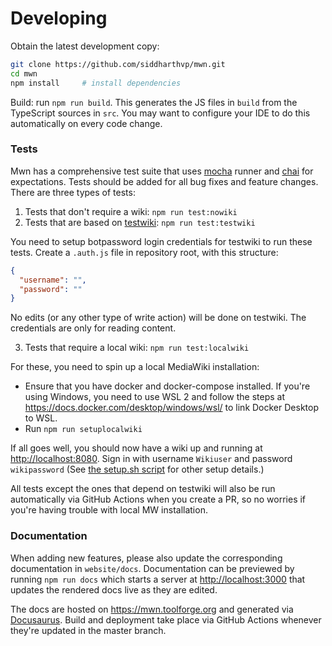 # Developing

Obtain the latest development copy:

```bash
git clone https://github.com/siddharthvp/mwn.git
cd mwn
npm install		# install dependencies
```

Build: run `npm run build`. This generates the JS files in `build` from the TypeScript sources in `src`. You may want to configure your IDE to do this automatically on every code change.

### Tests

Mwn has a comprehensive test suite that uses [mocha](https://www.npmjs.com/package/mocha) runner and [chai](https://www.npmjs.com/package/chai) for expectations. Tests should be added for all bug fixes and feature changes. There are three types of tests:

1. Tests that don't require a wiki: `npm run test:nowiki`
2. Tests that are based on [testwiki](https://test.wikipedia.org/): `npm run test:testwiki`

You need to setup botpassword login credentials for testwiki to run these tests. Create a `.auth.js` file in repository root, with this structure:

```json
{
  "username": "",
  "password": ""
}
```

No edits (or any other type of write action) will be done on testwiki. The credentials are only for reading content.

3. Tests that require a local wiki: `npm run test:localwiki`

For these, you need to spin up a local MediaWiki installation:

- Ensure that you have docker and docker-compose installed. If you're using Windows, you need to use WSL 2 and follow the steps at <https://docs.docker.com/desktop/windows/wsl/> to link Docker Desktop to WSL.
- Run `npm run setuplocalwiki`

If all goes well, you should now have a wiki up and running at [http://localhost:8080](http://localhost:8080). Sign in with username `Wikiuser` and password `wikipassword` (See [the setup.sh script](https://github.com/siddharthvp/mwn/blob/master/tests/docker/setup.sh) for other setup details.)

All tests except the ones that depend on testwiki will also be run automatically via GitHub Actions when you create a PR, so no worries if you're having trouble with local MW installation.

### Documentation

When adding new features, please also update the corresponding documentation in `website/docs`. Documentation can be previewed by running `npm run docs` which starts a server at [http://localhost:3000](http://localhost:3000) that updates the rendered docs live as they are edited.

The docs are hosted on <https://mwn.toolforge.org> and generated via [Docusaurus](https://docusaurus.io/). Build and deployment take place via GitHub Actions whenever they're updated in the master branch.
